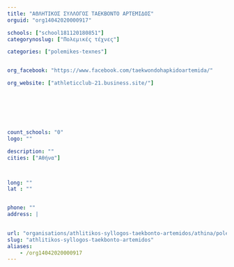 ```yaml
---
title: "ΑΘΛΗΤΙΚΟΣ ΣΥΛΛΟΓΟΣ ΤΑΕΚΒΟΝΤΟ ΑΡΤΕΜΙΔΟΣ"
orguid: "org14042020000917"

schools: ["school181120180851"]
categorynoslug: ["Πολεμικές τέχνες"]

categories: ["polemikes-texnes"]


org_facebook: "https://www.facebook.com/taekwondohapkidoartemida/"

org_website: ["athleticclub-21.business.site/"]







count_schools: "0"
logo: ""

description: ""
cities: ["Αθήνα"]



long: ""
lat : ""


phone: ""
address: |
    

url: "organisations/athlitikos-syllogos-taekbonto-artemidos/athina/polemikes-texnes"
slug: "athlitikos-syllogos-taekbonto-artemidos"
aliases:
    - /org14042020000917
---
```



